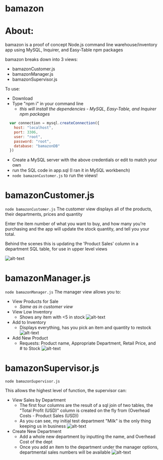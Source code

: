 # bamazon

# About: 
bamazon is a proof of concept Node.js command line warehouse/inventory app using MySQL, Inquirer, and Easy-Table npm packages

bamazon breaks down into 3 views:
 * bamazonCustomer.js
 * bamazonManager.js
 * bamazonSupervisor.js
 
 To use: 
  - Download
  - Type "npm i" in your command line
     - *this will install the dependencies - MySQL, Easy-Table, and Inquirer npm packages*
     
```javascript
  var connection = mysql.createConnection({
    host: "localhost",
    port: 3306,
    user: "root",
    password: "root",
    database: "bamazonDB"
  })
```
 - Create a MySQL server with the above credentials or edit to match your own
 - run the SQL code in app.sql (I ran it in MySQL workbench)
 - `node bamazonCustomer.js` to run the views!
 # bamazonCustomer.js
 
 `node bamazonCustomer.js` 
 The customer view displays all of the products, their departments, prices and quantity
 
 Enter the item number of what you want to buy, and how many you're purchasing and the app will update the stock quantity, and tell you your total.
 
Behind the scenes this is updating the 'Product Sales' column in a department SQL table, for use in upper level views

![alt-text](https://github.com/mcintyrehh/bamazon/blob/master/demo_gifs/bamazoncCustomer.gif)

# bamazonManager.js

`node bamazonManager.js`
The manager view allows you to:
  * View Products for Sale
    * *Same as in customer view*
  * View Low Inventory
    * Shows any item with <5 in stock
    ![alt-text](https://github.com/mcintyrehh/bamazon/blob/master/demo_gifs/bamazonManager-lowinv.gif)
  * Add to Inventory
    * Displays everything, has you pick an item and quantity to restock
    ![alt-text](https://github.com/mcintyrehh/bamazon/blob/master/demo_gifs/bamazonManager-addinv.gif)
  * Add New Product
    * Requests: Product name, Appropriate Department, Retail Price, and # to Stock
    ![alt-text](https://github.com/mcintyrehh/bamazon/blob/master/demo_gifs/bamazonManager-addprod.gif)
  
  # bamazonSupervisor.js
  `node bamazonSupervisor.js`
  
  This allows the highest level of function, the supervisor can:  
  * View Sales by Department
    * The first four columns are the result of a sql join of two tables, the "Total Profit (USD)" column is created on the fly from (Overhead Costs - Product Sales (USD))
    * As you can see, my initial test department "Milk" is the only thing keeping us in business
    ![alt-text](https://github.com/mcintyrehh/bamazon/blob/master/demo_gifs/bamazonSupervisor-viewsalesdept.gif)
  * Create New Department
    * Add a whole new department by inputting the name, and Overhead Cost of the dept
    * Once you add an item to the department under the manager options, departmental sales numbers will be available
    ![alt-text](https://github.com/mcintyrehh/bamazon/blob/master/demo_gifs/bamazonSupervisor-createdept.gif)
    
 
